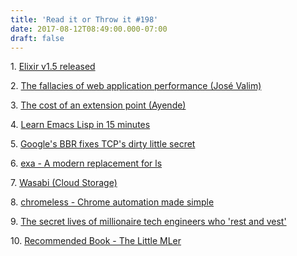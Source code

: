 ```yaml
---
title: 'Read it or Throw it #198'
date: 2017-08-12T08:49:00.000-07:00
draft: false
---
```


1. [Elixir v1.5 released](https://elixir-lang.org/blog/2017/07/25/elixir-v1-5-0-released/)  

2. [The fallacies of web application performance (José Valim)](http://blog.plataformatec.com.br/2017/07/the-fallacies-of-web-application-performance/)

3. [The cost of an extension point (Ayende)](https://ayende.com/blog/179169/the-cost-of-an-extension-point)

4. [Learn Emacs Lisp in 15 minutes](https://emacs-doctor.com/learn-emacs-lisp-in-15-minutes.html)

5. [Google's BBR fixes TCP's dirty little secret](http://everythingsysadmin.com/2017/07/googles-bbr.html)

6. [exa - A modern replacement for ls](https://the.exa.website/)

7. [Wasabi (Cloud Storage)](https://wasabi.com/)

8. [chromeless - Chrome automation made simple](https://github.com/graphcool/chromeless)

9. [The secret lives of millionaire tech engineers who 'rest and vest'](http://www.businessinsider.com/rest-and-vest-millionaire-engineers-who-barely-work-silicon-valley-2017-7)

10. [Recommended Book - The Little MLer](https://www.amazon.com/Little-MLer-MIT-Press-ebook/dp/B007JRRTVK)